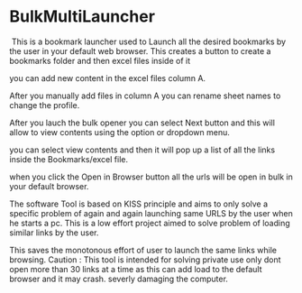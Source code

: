 # BulkMultiLauncher
<image res ="icon.png"> </image>
This is a bookmark launcher used to Launch all the desired bookmarks by the user in your default web browser.
This creates a button to create a bookmarks folder and then excel files inside of it

you can add new content in the excel files column A.

After you manually add files in column A you can rename sheet names to change the profile.

After you lauch the bulk opener you can select Next button and this will allow to view contents using the option or dropdown menu. 

you can select view contents and then it will pop up a list of all the links inside the Bookmarks/excel file.

when you click the Open in Browser button all the urls will be open in bulk in your default browser.


The software Tool is based on KISS principle and aims to only solve a specific problem of again and again launching same URLS by the user when he starts a pc. 
This is a low effort project aimed to solve problem of loading similar links by the user.

This saves the monotonous effort of user to launch the same links while browsing.
Caution : This tool is intended for solving private use only dont open more than 30 links at a time as this can add load to the default browser and it may crash. severly damaging the computer.
